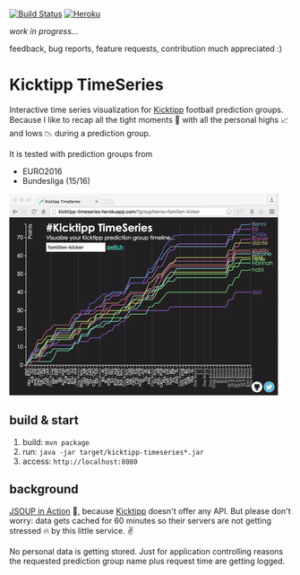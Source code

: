 [![Build Status](https://circleci.com/gh/teeschke/kicktipp-timeseries.svg?style=shield&circle-token=d396db2639eb5dae9ecdfdef8f0c3ef0c46f3d64)](https://circleci.com/gh/teeschke/kicktipp-timeseries/) [![Heroku](https://heroku-badge.herokuapp.com/?app=kicktipp-timeseries&root=health&style=flat)](https://kicktipp-timeseries.herokuapp.com/)

_work in progress..._

feedback, bug reports, feature requests, contribution much appreciated :)

# Kicktipp TimeSeries

Interactive time series visualization for [Kicktipp](http://kicktipp.com/) football prediction groups. 
Because I like to recap all the tight moments :grimacing: with all the personal highs :chart_with_upwards_trend: and lows :chart_with_downwards_trend: during a prediction group.

It is tested with prediction groups from

* EURO2016
* Bundesliga (15/16)   

![Sample animation](src/main/resources/public/img/animation.gif "Sample animation")

## build & start

1. build: `mvn package`
2. run: `java -jar target/kicktipp-timeseries*.jar`
3. access: `http://localhost:8080`

## background

[JSOUP in Action](https://jsoup.org/) :tada:, because [Kicktipp](http://kicktipp.com/) doesn't offer any API. But please don't worry: data gets cached for 60 minutes so their servers are not getting stressed :fire: by this little service. :v:

No personal data is getting stored. Just for application controlling reasons the requested prediction group name plus request time are getting logged.

